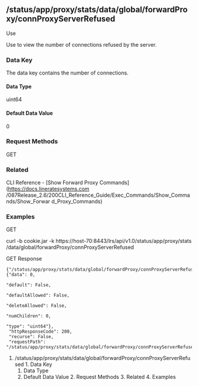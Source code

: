## /status/app/proxy/stats/data/global/forwardProxy/connProxyServerRefused

Use

Use to view the number of connections refused by the server.

### Data Key

The data key contains the number of connections.

#### Data Type

uint64

#### Default Data Value

0

### Request Methods

GET

### Related

CLI Reference - [Show Forward Proxy Commands](https://docs.lineratesystems.com
/087Release_2.6/200CLI_Reference_Guide/Exec_Commands/Show_Commands/Show_Forwar
d_Proxy_Commands)

### Examples

GET

curl -b cookie.jar -k https://host-70:8443/lrs/api/v1.0/status/app/proxy/stats
/data/global/forwardProxy/connProxyServerRefused

GET Response

    
    {"/status/app/proxy/stats/data/global/forwardProxy/connProxyServerRefused": {"data": 0,
                                                                                  "default": False,
                                                                                  "defaultAllowed": False,
                                                                                  "deleteAllowed": False,
                                                                                  "numChildren": 0,
                                                                                  "type": "uint64"},
     "httpResponseCode": 200,
     "recurse": False,
     "requestPath": "/status/app/proxy/stats/data/global/forwardProxy/connProxyServerRefused"}
    

  1. /status/app/proxy/stats/data/global/forwardProxy/connProxyServerRefused
    1. Data Key
      1. Data Type
      2. Default Data Value
    2. Request Methods
    3. Related
    4. Examples

